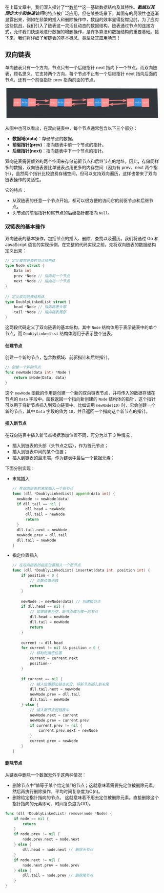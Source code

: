 在上篇文章中，我们深入探讨了**[数组](https://mp.weixin.qq.com/s/c-yE-d9Tl_Sg3kd7Cpg3xg)**这一基础数据结构及其特性。***数组以其固定大小和快速访问***的特点被广泛应用，但在某些场景下，其固有的局限性也逐渐显露出来，例如在频繁的插入和删除操作中，数组的效率显得捉襟见肘。为了应对这些挑战，我们引入了链表这一灵活且动态的数据结构。链表通过节点的连接方式，允许我们快速地进行数据的增删操作，是许多算法和数据结构的重要基础。接下来，我们将详细了解链表的基本概念、类型及其应用场景！

## 双向链表

单向链表只有一个方向，节点只有一个后继指针 next 指向下一个节点。而双向链表，顾名思义，它支持两个方向，每个节点不止有一个后继指针 next 指向后面的节点，还有一个前驱指针 prev 指向前面的节点。

![双向链表](assets/Untitled-2023-02-22-0948-5591177.png)

从图中也可以看出，在双向链表中，每个节点通常包含以下三个部分：

- **数据域(data)**：存储节点的数据。
- **前驱指针(prev)**：指向链表中前一个节点的指针。
- **后继指针(next)**：指向链表中下一个节点的指针。

双向链表需要额外的两个空间来存储前驱节点和后继节点的地址。因此，存储同样多的数据，双向链表要比单链表占用更多的内存空间（因为有 prev、next 两个指针），虽然两个指针比较浪费存储空间，但可以支持双向遍历，这样也带来了双向链表操作的灵活性。

它的特点：

- 从双链表的任意一个节点开始，都可以很方便的访问它的前驱节点和后继节点。
- 头节点的前驱指针和尾节点的后继指针都指向 `Null`。

### 双链表的基本操作

双向链表的基本操作，包括节点的插入、删除、查找以及遍历。我们将通过 Go 和 JavaScript 语言的实现示例，在完整的代码实现之前，先将双向链表的数据结构定义出来：

```go
// 定义双向链表的节点结构体
type Node struct {
	Data int
	prev *Node // 指向前一个节点
	next *Node // 指向后一个节点
}

// 定义双向链表结构体
type DoublyLinkedList struct {
	head *Node // 指向链表头部
	tail *Node // 指向链表尾部
}
```

这两段代码定义了双向链表的基本结构，其中 `Node` 结构体用于表示链表中的单个节点，而 `DoublyLinkedList` 结构体则用于表示整个链表。

#### **创建节点**

创建一个新的节点，包含数据域、前驱指针和后继指针。

```go
// 创建一个新的节点
func newNode(data int) *Node {
	return &Node{Data: data}
}
```

这个 `newNode` 函数的作用是创建一个新的双向链表节点，并将传入的数据存储在节点的 `Data` 字段中。函数返回一个指向新创建的 `Node` 结构体的指针，这个指针可以用于将新节点插入到双向链表中。比如调用 `newNode(10)` 时，它会创建一个新的节点，其中 `Data` 字段的值为 `10`，并且返回一个指向这个新节点的指针。

#### **插入新节点**

在双向链表中插入新节点根据添加位置不同，可分为以下 3 种情况：

- 插入到链表的头部（头节点之后），作为首元节点；
- 插入到链表中间的某个位置；
- 插入到链表的最末端，作为链表中最后一个数据元素；

下面分别实现：

- 末尾插入

  ```go
  // 在双向链表的末尾插入一个新节点
  func (dll *DoublyLinkedList) append(data int) {
  	newNode := newNode(data)
  	if dll.tail == nil {
  		dll.head = newNode
  		dll.tail = newNode
  		return
  	}
  	dll.tail.next = newNode
  	newNode.prev = dll.tail
  	dll.tail = newNode
  }
  ```

- 指定位置插入

  ```go
  // 在双向链表的指定位置插入一个新节点
  func (dll *DoublyLinkedList) insertAt(data int, position int) {
      if position < 0 {
          // 负数位置无效
          return
      }
  
      newNode := newNode(data) // 创建新节点
      if dll.head == nil {
          // 如果链表为空，新节点成为唯一的节点
          dll.head = newNode
          dll.tail = newNode
          return
      }
  
      current := dll.head
      for current != nil && position > 0 {
          // 移动到指定位置
          current = current.next
          position--
      }
  
      if current == nil {
          // 插入位置超出链表长度，将新节点插入到末尾
          dll.tail.next = newNode
          newNode.prev = dll.tail
          dll.tail = newNode
      } else {
          // 插入新节点到链表中
          newNode.next = current
          newNode.prev = current.prev
          if current.prev != nil {
              current.prev.next = newNode
          }
          current.prev = newNode
      }
  }
  ```


#### **删除节点**

从链表中删除一个数据无外乎这两种情况：

- 删除节点中“值等于某个给定值”的节点；这就意味着需要先定位被删除元素，然后再执行删除操作，平均时间复杂度为O(n)。
- 删除给定指针指向的节点。 这就意味着不用去定位被删除元素。直接删除这个指针指向的元素即可，时间复杂度为O(1)。

```go
func (dll *DoublyLinkedList) remove(node *Node) {
	if node == nil {
		return
	}
	if node.prev != nil {
		node.prev.next = node.next
	} else {
		dll.head = node.next // 删除头节点
	}
	if node.next != nil {
		node.next.prev = node.prev
	} else {
		dll.tail = node.prev // 删除尾节点
	}
}
```

